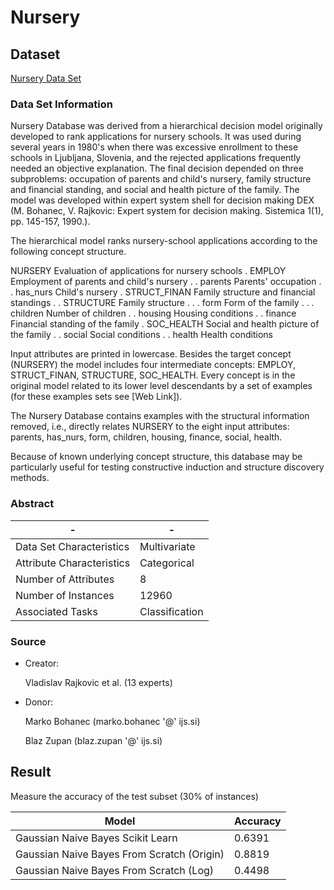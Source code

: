 # Nursery

## Dataset

[Nursery Data Set](https://archive.ics.uci.edu/ml/datasets/nursery)

### Data Set Information

Nursery Database was derived from a hierarchical decision model originally developed to rank applications for nursery schools. It was used during several years in 1980's when there was excessive enrollment to these schools in Ljubljana, Slovenia, and the rejected applications frequently needed an objective explanation. The final decision depended on three subproblems: occupation of parents and child's nursery, family structure and financial standing, and social and health picture of the family. The model was developed within expert system shell for decision making DEX (M. Bohanec, V. Rajkovic: Expert system for decision making. Sistemica 1(1), pp. 145-157, 1990.).

The hierarchical model ranks nursery-school applications according to the following concept structure.

NURSERY Evaluation of applications for nursery schools
. EMPLOY Employment of parents and child's nursery
. . parents Parents' occupation
. . has_nurs Child's nursery
. STRUCT_FINAN Family structure and financial standings
. . STRUCTURE Family structure
. . . form Form of the family
. . . children Number of children
. . housing Housing conditions
. . finance Financial standing of the family
. SOC_HEALTH Social and health picture of the family
. . social Social conditions
. . health Health conditions

Input attributes are printed in lowercase. Besides the target concept (NURSERY) the model includes four intermediate concepts: EMPLOY, STRUCT_FINAN, STRUCTURE, SOC_HEALTH. Every concept is in the original model related to its lower level descendants by a set of examples (for these examples sets see [Web Link]).

The Nursery Database contains examples with the structural information removed, i.e., directly relates NURSERY to the eight input attributes: parents, has_nurs, form, children, housing, finance, social, health.

Because of known underlying concept structure, this database may be particularly useful for testing constructive induction and structure discovery methods.

### Abstract

-|-
-|-
Data Set Characteristics |Multivariate
Attribute Characteristics|Categorical
Number of Attributes     |8
Number of Instances      |12960
Associated Tasks         |Classification

### Source

* Creator:

    Vladislav Rajkovic et al. (13 experts)

* Donor:

    Marko Bohanec (marko.bohanec '@' ijs.si)

    Blaz Zupan (blaz.zupan '@' ijs.si)

## Result

Measure the accuracy of the test subset (30% of instances)

Model                                     |Accuracy
------------------------------------------|--------
Gaussian Naive Bayes Scikit Learn         |0.6391
Gaussian Naive Bayes From Scratch (Origin)|0.8819
Gaussian Naive Bayes From Scratch (Log)   |0.4498
